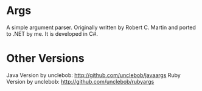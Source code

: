# Args
A simple argument parser. Originally written by Robert C. Martin and ported to .NET by me. It is developed in C#.

# Other Versions
Java Version by unclebob: http://github.com/unclebob/javaargs
Ruby Version by unclebob: http://github.com/unclebob/rubyargs
